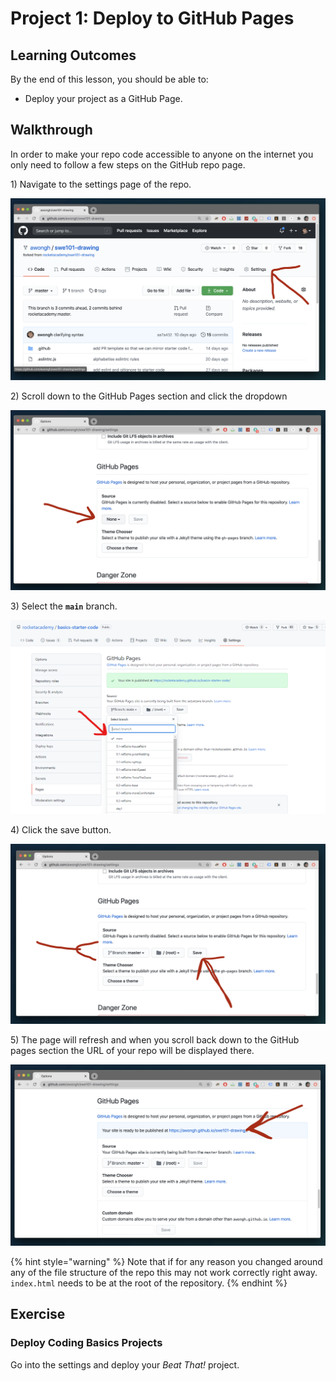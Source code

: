 # Project 1: Deploy to GitHub Pages

## Learning Outcomes

By the end of this lesson, you should be able to:

* Deploy your project as a GitHub Page.

## Walkthrough

In order to make your repo code accessible to anyone on the internet you only need to follow a few steps on the GitHub repo page.

1\) Navigate to the settings page of the repo.

![](../../../.gitbook/assets/screen-shot-2020-09-10-at-6.31.26-pm.png)

2\) Scroll down to the GitHub Pages section and click the dropdown

![](../../../.gitbook/assets/screen-shot-2020-09-10-at-6.31.43-pm.png)

3\) Select the **`main`** branch.

![](../../../.gitbook/assets/Screenshot%202021-12-11%20111132.png)

4\) Click the save button.

![](../../../.gitbook/assets/screen-shot-2020-09-10-at-6.31.53-pm.png)

5\) The page will refresh and when you scroll back down to the GitHub pages section the URL of your repo will be displayed there.

![](../../../.gitbook/assets/screen-shot-2020-09-10-at-6.38.19-pm.png)

{% hint style="warning" %}
Note that if for any reason you changed around any of the file structure of the repo this may not work correctly right away. `index.html` needs to be at the root of the repository.
{% endhint %}

## **Exercise**

### **Deploy Coding Basics Projects**

Go into the settings and deploy your _Beat That!_ project.

